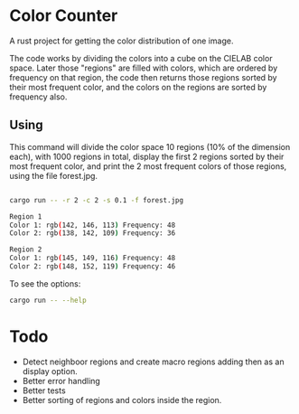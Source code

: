 # Color Counter

A rust project for getting the color distribution of one image.

The code works by dividing the colors into a cube on the CIELAB color space. Later those "regions"
are filled with colors, which are ordered by frequency on that region, the code then returns those
regions sorted by their most frequent color, and the colors on the regions are sorted by frequency also.

## Using
This command will divide the color space 10 regions (10% of the dimension each), with 1000 regions in total, display the first 2 regions sorted by their most frequent color, and print the 2 most frequent colors of those regions, using the file forest.jpg.

```bash

cargo run -- -r 2 -c 2 -s 0.1 -f forest.jpg

Region 1
Color 1: rgb(142, 146, 113) Frequency: 48
Color 2: rgb(138, 142, 109) Frequency: 36

Region 2
Color 1: rgb(145, 149, 116) Frequency: 48
Color 2: rgb(148, 152, 119) Frequency: 46
```

To see the options:
```bash
cargo run -- --help
```

# Todo
- Detect neighboor regions and create macro regions adding then as an display option.
- Better error handling
- Better tests
- Better sorting of regions and colors inside the region.
